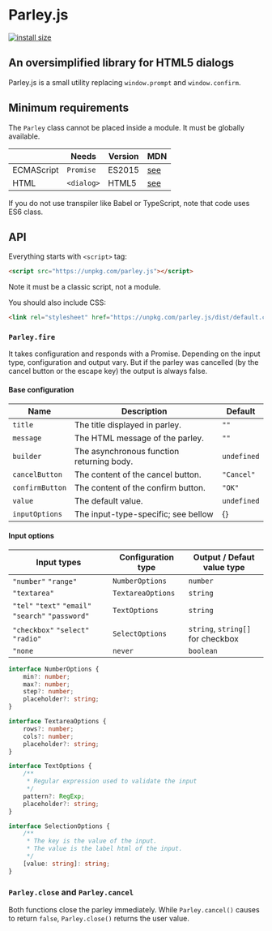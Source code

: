 # Parley.js

[![install size](https://packagephobia.com/badge?p=parley.js)](https://packagephobia.com/result?p=parley.js)

## An oversimplified library for HTML5 dialogs

Parley.js is a small utility replacing `window.prompt` and `window.confirm`.

## Minimum requirements

The `Parley` class cannot be placed inside a module. It must be globally available.

|            | Needs      | Version | MDN                           |
| ---------- | ---------- | ------- | ----------------------------- |
| ECMAScript | `Promise`  | ES2015  | [see](https://mdn.io/Promise) |
| HTML       | `<dialog>` | HTML5   | [see](https://mdn.io/dialog)  |

If you do not use transpiler like Babel or TypeScript, note that code uses ES6 class.

## API

Everything starts with `<script>` tag:

```html
<script src="https://unpkg.com/parley.js"></script>
```

Note it must be a classic script, not a module.

You should also include CSS:

```html
<link rel="stylesheet" href="https://unpkg.com/parley.js/dist/default.css" />
```

### `Parley.fire`

It takes configuration and responds with a Promise. Depending on the input type, configuration and
output vary. But if the parley was cancelled (by the cancel button or the escape key) the output is
always false.

#### Base configuration

| Name                | Description                                  | Default     |
| ------------------- | -------------------------------------------- | ----------- |
| `title`             | The title displayed in parley.               | `""`        |
| `message`           | The HTML message of the parley.              | `""`        |
| `builder`           | The asynchronous function returning body.    | `undefined` |
| `cancelButton`      | The content of the cancel button.            | `"Cancel"`  |
| `confirmButton`     | The content of the confirm button.           | `"OK"`      |
| `value`             | The default value.                           | `undefined` |
| `inputOptions`      | The input-type-specific; see bellow          | {}          |

#### Input options

| Input types                                        | Configuration type | Output / Defaut value type        |
| -------------------------------------------------- | ------------------ | --------------------------------- |
| `"number"` `"range"`                               | `NumberOptions`    | `number`                          |
| `"textarea"`                                       | `TextareaOptions`  | `string`                          |
| `"tel"` `"text"` `"email"` `"search"` `"password"` | `TextOptions`      | `string`                          |
| `"checkbox"` `"select"` `"radio"`                  | `SelectOptions`    | `string`, `string[]` for checkbox |
| `"none`                                            | `never`            | `boolean`                         |

```ts
interface NumberOptions {
    min?: number;
    max?: number;
    step?: number;
    placeholder?: string;
}

interface TextareaOptions {
    rows?: number;
    cols?: number;
    placeholder?: string;
}

interface TextOptions {
    /**
     * Regular expression used to validate the input
     */
    pattern?: RegExp;
    placeholder?: string;
}

interface SelectionOptions {
    /**
     * The key is the value of the input.
     * The value is the label html of the input.
     */
    [value: string]: string;
}
```

### `Parley.close` and `Parley.cancel`

Both functions close the parley immediately. While `Parley.cancel()` causes to return `false`,
`Parley.close()` returns the user value.
